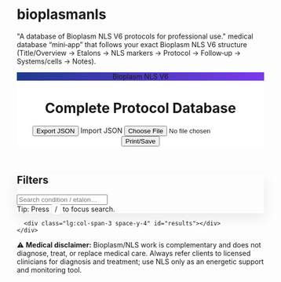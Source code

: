 # bioplasmanls
"A database of Bioplasm NLS V6 protocols for professional use."
medical database “mini‑app” that follows your exact Bioplasm NLS V6 structure (Title/Overview → Etalons → NLS markers → Protocol → Follow‑up → Systems/cells → Notes).

<!DOCTYPE html>
<html lang="en">
<head>
  <meta charset="utf-8" />
  <meta name="viewport" content="width=device-width,initial-scale=1" />
  <title>Bioplasm NLS V6 – Complete Protocol Database</title>
  <script src="https://cdn.tailwindcss.com"></script>
  <link rel="preconnect" href="https://fonts.googleapis.com">
  <link href="https://fonts.googleapis.com/css2?family=Inter:wght@300;400;600;700&display=swap" rel="stylesheet">
  <style>
    body{font-family:Inter,system-ui,-apple-system,Segoe UI,Roboto,Arial}
    .card{box-shadow:0 10px 25px rgba(0,0,0,.08)}
    details>summary::-webkit-details-marker{display:none}
    .chip{border:1px solid #e5e7eb;border-radius:9999px;padding:.15rem .55rem;font-size:.75rem}
    .cat{border-left:4px solid #e5e7eb}
    .cat[data-cat="Cardiovascular"]{border-left-color:#dc2626}
    .cat[data-cat="Respiratory & ENT"]{border-left-color:#2563eb}
    .cat[data-cat="Digestive"]{border-left-color:#059669}
    .cat[data-cat="Neurology & CNS"]{border-left-color:#7c3aed}
    .cat[data-cat="Endocrine"]{border-left-color:#ea580c}
    .cat[data-cat="Renal & Urinary"]{border-left-color:#0891b2}
    .cat[data-cat="Musculoskeletal"]{border-left-color:#65a30d}
    .cat[data-cat="Dermatology"]{border-left-color:#e11d48}
    .cat[data-cat="Reproductive"]{border-left-color:#be185d}
    .cat[data-cat="Hematology"]{border-left-color:#b91c1c}
    .cat[data-cat="Infectious"]{border-left-color:#f59e0b}
    .cat[data-cat="Ophthalmology"]{border-left-color:#06b6d4}
    .cat[data-cat="Pediatric"]{border-left-color:#f472b6}
    .cat[data-cat="Chakra & Aura"]{border-left-color:#f59e0b}
    .kbd{border:1px solid #e5e7eb;border-bottom-width:2px;padding:.15rem .4rem;border-radius:.375rem;background:#fff}
    .sticky-top{position:sticky;top:0;z-index:30;background:white}
    .mono{font-family:ui-monospace,SFMono-Regular,Menlo,Monaco,Consolas,"Liberation Mono","Courier New",monospace}
  </style>
</head>
<body class="bg-gray-50">
  <!-- Header -->
  <header class="sticky-top border-b">
    <div class="max-w-7xl mx-auto px-4 py-4 flex items-center gap-3">
      <div class="text-white rounded-xl px-3 py-1 text-sm" style="background:linear-gradient(135deg,#1e3a8a,#7c3aed)">Bioplasm NLS V6</div>
      <h1 class="text-xl font-bold">Complete Protocol Database</h1>
      <div class="ml-auto flex gap-2">
        <button id="btnExport" class="px-3 py-1.5 rounded-md border bg-white hover:bg-gray-50">Export JSON</button>
        <label class="px-3 py-1.5 rounded-md border bg-white hover:bg-gray-50 cursor-pointer">
          Import JSON <input id="fileImport" type="file" accept="application/json" class="hidden">
        </label>
        <button id="btnPrint" class="px-3 py-1.5 rounded-md border bg-white hover:bg-gray-50">Print/Save</button>
      </div>
    </div>
  </header>

  <!-- Tools -->
  <section class="max-w-7xl mx-auto p-4">
    <div class="grid lg:grid-cols-4 gap-4">
      <div class="lg:col-span-1 card bg-white rounded-xl p-4">
        <h2 class="font-semibold mb-3">Filters</h2>
        <input id="q" type="search" placeholder="Search condition / etalon…" class="w-full border rounded-md px-3 py-2 mb-3" />
        <div id="catList" class="space-y-2"></div>
        <div class="mt-4 text-xs text-gray-500">Tip: Press <span class="kbd">/</span> to focus search.</div>
      </div>

      <div class="lg:col-span-3 space-y-4" id="results"></div>
    </div>
  </section>

  <!-- Footer -->
  <footer class="border-t">
    <div class="max-w-7xl mx-auto px-4 py-6 text-xs text-gray-500">
      ⚠️ <b>Medical disclaimer:</b> Bioplasm/NLS work is complementary and does not diagnose, treat, or replace medical care. Always refer clients to licensed clinicians for diagnosis and treatment; use NLS only as an energetic support and monitoring tool.
    </div>
  </footer>

<script>
/** ========= DATA MODEL =========
Each item follows your required structure.
Copy this array out with “Export JSON”, edit in a text editor/Excel-to-JSON, then “Import JSON”.
**/
let DB = [
  {
    id:"cv-hypertension",
    category:"Cardiovascular",
    title:"Energetic Protocol: Hypertension",
    overview:{
      whatItIs:"Chronic elevation of arterial blood pressure; multifactorial (essential vs secondary).",
      howAffects:"Headache, dizziness, target-organ load (heart, kidneys, brain). Long-term risks: MI, stroke, CKD."
    },
    systems:["Cardiovascular System","Renal & Urinary System","Neurology & CNS","Endocrine System"],
    etalons:{
      "Primary Organ":[
        "Arterial walls","Endothelium","Smooth muscle of vessels","Heart (myocardium)","SA/AV nodes"
      ],
      "Pathomorphology":[
        "Atherosclerosis","Arterial stiffness","Microangiopathy"
      ],
      "Associated Systems":[
        "Kidneys (renal arteries, juxtaglomerular apparatus)","Adrenals (aldosterone/cortisol)","Thyroid"
      ],
      "Biochemical":[
        "Renin-angiotensin-aldosterone (RAAS)","Nitric oxide","Electrolytes (Na/K/Mg)","Oxidative stress"
      ]
    },
    markers:{
      icons:"↑ brown diamonds / red triangles on arteries indicate active strain; black squares = degenerative risk.",
      graph:"Deviation numbers 4–5 common. Red (catabolism) may dominate during spikes; blue (anabolism) low in chronic cases.",
      isoline:"Acute spike often above isoline; long-standing HTN hovers close but persistent.",
      kcc:"High KCC to HTN/arterial stiffness etalons; <0.425 to healthy artery is concerning.",
      entropy:"E=4–6 on pathomorphology suggests maturing vascular remodeling.",
      biochemicalE:"E=1 or 7 on RAAS/electrolytes indicates significant dysregulation.",
      vegeto:"+10% or more improvement with vascular tone remedies = positive."
    },
    protocol:{
      initialScan:[
        "Calibration → Adjust all",
        "Test → Absolute model (Heart, vessels, kidneys, adrenals, thyroid)",
        "Entropy Analysis → arterial wall, RAAS"
      ],
      focused:[
        "Object → Etalon groups above; review KCC & E values",
        "Comparative analysis baseline"
      ],
      metaTherapy:{
        selection:"Pick etalons showing highest stress (arterial wall, endothelium, RAAS).",
        settings:"Level 2–3, 70–80%, 7–10 min total split across 3–5 targets.",
        sessions:"1–2 rounds/session; observe post curves and compensatory rise.",
        focus:"Max 5 etalons per sitting."
      },
      vegetoImprint:{
        test:"Vegeto Test vasodilators, magnesium, adaptogens.",
        imprint:"Imprint best remedy to water/sugar pellets 30–60 sec; take 2–3× daily."
      },
      client:"Check BP pre/post; hydration; medical co‑management."
    },
    cellsTissues:{
      "Cardiovascular":["Myocardium","Coronary arteries","Aorta/peripheral arteries","Valves: Mitral, Aortic, Tricuspid, Pulmonary","SA node"],
      "Renal & Urinary":["Renal arteries","Glomeruli","Tubules","JGA (renin)"],
      "Endocrine":["Adrenal cortex (aldosterone, cortisol)","Thyroid"],
      "Neurology & CNS":["Autonomic centers (vasomotor), stress circuits"]
    },
    notes:[
      "Consider adrenal support in stress‑driven cases.",
      "Avoid long MT blocks in frail clients; short, frequent better."
    ]
  },

  {
    id:"gi-gerd",
    category:"Digestive",
    title:"Energetic Protocol: GERD",
    overview:{
      whatItIs:"Reflux of gastric contents into esophagus; functional LES weakness ± hiatal issues.",
      howAffects:"Heartburn, regurgitation, cough; risks: esophagitis, Barrett’s."
    },
    systems:["Digestive System","Autonomic/Stress","Respiratory (secondary)"],
    etalons:{
      "Primary Organ":["Esophagus mucosa","Lower esophageal sphincter (LES)","Stomach acid regulation"],
      "Pathomorphology":["Esophagitis grades","Barrett metaplasia"],
      "Associated Systems":["Vagus nerve tone","Diaphragmatic hiatus"],
      "Biochemical":["Acid/pepsin balance","Bile reflux markers"]
    },
    markers:{
      icons:"Red triangles on LES/mucosa during flares.",
      graph:"4–5 deviation typical; red line > blue in acute.",
      isoline:"Above isoline during active reflux.",
      kcc:"High KCC to esophagitis/hiatal etalons.",
      entropy:"E=4–6 on mucosa indicates ongoing irritation.",
      biochemicalE:"E=1/7 for acid/bile when out of range.",
      vegeto:"+10% with mucosa‑soothing or prokinetic remedies = good."
    },
    protocol:{
      initialScan:["Calibration","Test → Absolute (esophagus/stomach)","Entropy → mucosa/LES"],
      focused:["Object → Etalons; check H. pylori if dyspeptic","Comparative baseline"],
      metaTherapy:{selection:"Mucosa + LES tone",settings:"70–80% for 7–10 min",sessions:"1 round/session",focus:"≤4 etalons"},
      vegetoImprint:{test:"Mucosa soothers, prokinetics",imprint:"Imprint best remedy 30–60 sec → water"},
      client:"Avoid sessions during GI bleed. Diet triggers review."
    },
    cellsTissues:{
      "Digestive":["Esophageal epithelium","Gastric parietal cells","Diaphragm fibers"],
      "Autonomic":["Vagus nerve"]
    },
    notes:["Check coffee/citrus/gluten allergens; add breathing for diaphragm."]
  },

  {
    id:"hep-cirrhosis",
    category:"Digestive",
    title:"Energetic Protocol: Liver Cirrhosis (supportive)",
    overview:{
      whatItIs:"Chronic hepatic fibrosis with nodular remodeling; causes include viral hepatitis, alcohol, NASH.",
      howAffects:"Portal HTN, ascites, coagulopathy, encephalopathy."
    },
    systems:["Digestive","Cardiovascular (portal)","Immune","Hematology"],
    etalons:{
      "Primary Organ":["Hepatocytes","Fibrous septa","Portal vein"],
      "Pathomorphology":["Fibrosis stage","Ascites","Varices"],
      "Associated Systems":["Gut microbiome (endotoxins)","Biliary tree"],
      "Biochemical":["Bilirubin","Albumin","INR","Ammonia"]
    },
    markers:{
      icons:"Brown/black markers over liver lobules in advanced cases.",
      graph:"Chronic 4–5 deviation; low blue line.",
      isoline:"Near isoline but persistent.",
      kcc:"High to fibrosis; low to healthy parenchyma.",
      entropy:"E=5–6 on fibrosis = mature process.",
      biochemicalE:"E=1/7 on bilirubin/albumin/clotting → decomp.",
      vegeto:"+10% with drainage/antioxidants only as support."
    },
    protocol:{
      initialScan:["Calibration","Test → Absolute (liver/portal)","Entropy → fibrosis"],
      focused:["Object → Viral hepatitis, alcohol, microbiome","Comparative baseline"],
      metaTherapy:{selection:"Hepatocytes, microcirculation, drainage",settings:"70–75% 7–10 min",sessions:"Supportive only",focus:"≤4 etalons"},
      vegetoImprint:{test:"Silymarin, NAC, drainage",imprint:"30–60 sec → water"},
      client:"Mandatory hepatology care; MT is adjunct."
    },
    cellsTissues:{
      "Digestive":["Hepatocytes","Sinusoids","Kupffer cells","Bile canaliculi"],
      "Cardiovascular":["Portal vein","Collateral circulation"]
    },
    notes:["Avoid MT in fulminant hepatitis; monitor encephalopathy signs."]
  },

  {
    id:"endo-diabetes2",
    category:"Endocrine",
    title:"Energetic Protocol: Type 2 Diabetes (supportive)",
    overview:{
      whatItIs:"Metabolic disorder with insulin resistance ± beta‑cell dysfunction.",
      howAffects:"Hyperglycemia, vascular damage, neuropathy, nephropathy."
    },
    systems:["Endocrine","Cardiovascular","Neurology & CNS","Renal & Urinary"],
    etalons:{
      "Primary Organ":["Pancreatic islets (β‑cells)","Liver (gluconeogenesis)","Adipocytes"],
      "Pathomorphology":["Glycation","Microangiopathy"],
      "Associated Systems":["Gut microbiome","Inflammation"],
      "Biochemical":["Insulin signaling","Glucose transporters","Lipid profile"]
    },
    markers:{
      icons:"Red triangles over pancreas/liver/adipose.",
      graph:"4–5 deviation on metabolic panels.",
      isoline:"Often chronic near‑isoline.",
      kcc:"High to insulin resistance etalons.",
      entropy:"E=4–6 on metabolic stress.",
      biochemicalE:"E=1 or 7 on glucose/lipids.",
      vegeto:"+10% with insulin‑sensitizing remedies."
    },
    protocol:{
      initialScan:["Calibration","Test → Absolute (pancreas/liver/adipose)","Entropy → β‑cells"],
      focused:["Object → insulin signaling, inflammation","Comparative baseline"],
      metaTherapy:{selection:"β‑cells, liver metabolism",settings:"70–80% 7–10 min",sessions:"1–2 rounds",focus:"≤5 etalons"},
      vegetoImprint:{test:"Berberine, cinnamon, chromium",imprint:"30–60 sec → water"},
      client:"Coordinate with medical glycemic management."
    },
    cellsTissues:{
      "Endocrine":["β‑cells","Adipocytes","Mitochondria"],
      "Cardiovascular":["Capillaries"],
      "Neurology":["Peripheral nerves (neuropathy)"],
      "Renal":["Glomeruli"]
    },
    notes:["Check dysbiosis; hydration; foot/eye screening advised."]
  },

  {
    id:"neuro-bipolar",
    category:"Neurology & CNS",
    title:"Energetic Protocol: Bipolar Disorder (supportive)",
    overview:{
      whatItIs:"Mood disorder with manic/hypomanic and depressive episodes.",
      howAffects:"Affects emotion regulation; relapse risk without medical care."
    },
    systems:["Neurology & CNS","Endocrine","Chakra & Aura"],
    etalons:{
      "Primary Organ":["Prefrontal cortex","Limbic system","Basal ganglia"],
      "Associated Systems":["Thyroid","Adrenals","Pineal"],
      "Biochemical":["Dopamine","Serotonin","GABA","Cortisol rhythm"]
    },
    markers:{
      icons:"Stress icons over limbic + prefrontal.",
      graph:"Fluctuating 4–5 with catabolic surges in mania.",
      isoline:"Acute episodes above isoline.",
      kcc:"High to dopamine dysregulation.",
      entropy:"E=4–5 on stress circuits.",
      biochemicalE:"E=1/7 on cortisol/thyroid if dysregulated.",
      vegeto:"+10% with stabilizing remedies."
    },
    protocol:{
      initialScan:["Calibration","Test → Absolute (brain + endocrine)","Entropy → limbic/prefrontal"],
      focused:["Object → neurotransmitters, stress axis","Comparative baseline"],
      metaTherapy:{selection:"Frontal/limbic balancing",settings:"70–80% 8–12 min",sessions:"Short, repeated blocks",focus:"≤4 targets"},
      vegetoImprint:{test:"Omega‑3, Mg, adaptogens",imprint:"30–60 sec → water"},
      client:"Adjunct only; maintain psychiatric care."
    },
    cellsTissues:{
      "Neurology":["Neurons","Synapses","Myelin"],
      "Endocrine":["Thyroid","Adrenal","Pineal"]
    },
    notes:["Aura scan often shows Third‑eye/Solar plexus imbalance; rebalance after MT."]
  },

  {
    id:"neuro-schizophrenia",
    category:"Neurology & CNS",
    title:"Energetic Protocol: Schizophrenia (supportive)",
    overview:{
      whatItIs:"Chronic psychotic-spectrum disorder; dysregulated dopamine/glutamate signaling.",
      howAffects:"Perception/thought disturbances; high relapse risk without medical therapy."
    },
    systems:["Neurology & CNS","Endocrine","Immune"],
    etalons:{
      "Primary Organ":["Frontal/temporal lobes","Hippocampus","Thalamus"],
      "Associated Systems":["Pineal/adrenal","Microglia activation"],
      "Biochemical":["Dopamine excess","Glutamate receptors"]
    },
    markers:{
      icons:"Markers over temporal/frontal circuits.",
      graph:"4–5 deviations; catabolic spikes during agitation.",
      isoline:"Often above during acute episodes.",
      kcc:"High to dopamine/glutamate pathology.",
      entropy:"E=4–6 on stress/inflammation.",
      biochemicalE:"E extremes on neurotransmitter panels.",
      vegeto:"+10% with calming antioxidants/adaptogens."
    },
    protocol:{
      initialScan:["Calibration","Test → Absolute (brain/immune/endocrine)","Entropy → temporal/frontal"],
      focused:["Object → dopamine/glutamate/microglia","Comparative baseline"],
      metaTherapy:{selection:"Frontal–limbic stabilization",settings:"70–80% 10–15 min",sessions:"Gentle, consistent",focus:"≤4 targets"},
      vegetoImprint:{test:"B vitamins, NAC, glycine",imprint:"30–60 sec → water"},
      client:"Strictly adjunct; coordinate with psychiatry."
    },
    cellsTissues:{
      "Neurology":["Cortical neurons","Hippocampal circuits","Myelin"],
      "Immune":["Microglia"]
    },
    notes:["Aura/Crown/Third‑eye balancing may help integration."]
  },

  {
    id:"ent-tinnitus",
    category:"Respiratory & ENT",
    title:"Energetic Protocol: Tinnitus (supportive)",
    overview:{
      whatItIs:"Perception of ringing without external sound; cochlear/nerve/vascular origins.",
      howAffects:"Sleep/anxiety burden; may be unilateral or bilateral
